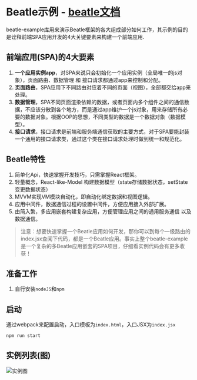 # Beatle示例 - [beatle文档](https://www.npmjs.com/package/beatle-pro)

beatle-example库用来演示Beatle框架的各大组成部分如何工作，其示例的目的是诠释前端SPA应用开发的4大关键要素来构建一个前端应用.

## 前端应用(SPA)的4大要素

1. **一个应用实例app**，对SPA来说只会初始化一个应用实例（全局唯一的js对象），页面路由、数据管理 和 接口请求都通过app来控制和分配。
2. **页面路由**，SPA应用下不同路由对应着不同的页面（视图），全部都交给app来处理。
3. **数据管理**，SPA不同页面渲染依赖的数据，或者页面内多个组件之间的通信数据，不应该分散到各个地方，而是通过app维护一个js对象，用来存储所有必要的数据对象。根据OOP的思想，不同类型的数据是一个数据对象（数据模型）。
4. **接口请求**，接口请求是前端和服务端通信获取的主要方式，对于SPA要能封装一个通用的接口请求类，通过这个类在接口请求处理时做到统一和规范化。

## Beatle特性

1. 简单化Api，快速掌握开发技巧，只需掌握React框架。
2. 轻量概念，React-like-Model 构建数据模型（state存储数据状态，setState变更数据状态）
3. MVVM实现VM模块自动化，即自动化绑定数据和视图逻辑。
4. 应用中间件，数据通信过程的设置中间件，方便应用接入外部扩展。
5. 由简入繁，多应用嵌套构建复杂应用，方便管理应用之间的通用服务通信 以及 数据通信。

> 注意：想要快速掌握一个Beatle应用如何开发，那你可以到每个一级路由的index.jsx查阅下代码，都是一个Beatle应用。事实上整个beatle-example是一个复杂的多Beatle应用嵌套的SPA项目，仔细看实例代码会有更多收获！

## 准备工作
1. 自行安装`nodeJS`和`npm`

## 启动

通过webpack来配置启动，入口模板为`index.html`，入口JSX为`index.jsx`

```javascript
npm run start
```

## 实例列表(图)
![实例图](https://img.alicdn.com/tfs/TB1sa5Xlf9TBuNjy1zbXXXpepXa-355-894.png)
